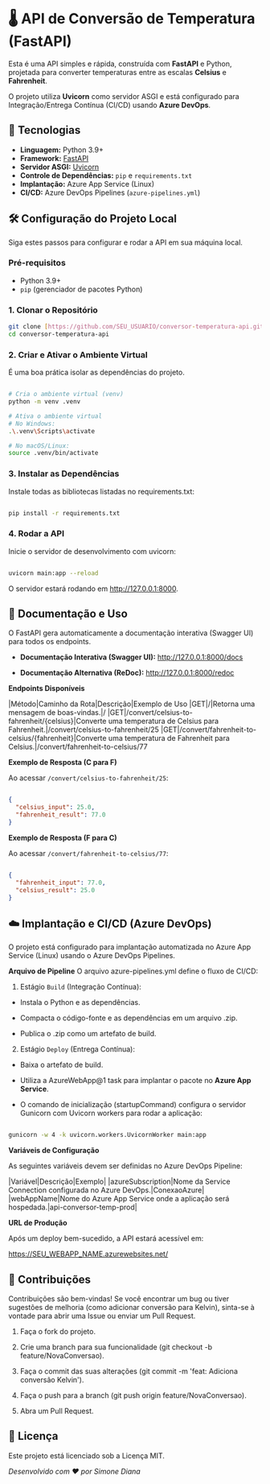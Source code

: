 # 🌡️ API de Conversão de Temperatura (FastAPI)

Esta é uma API simples e rápida, construída com **FastAPI** e Python, projetada para converter temperaturas entre as escalas **Celsius** e **Fahrenheit**.

O projeto utiliza **Uvicorn** como servidor ASGI e está configurado para Integração/Entrega Contínua (CI/CD) usando **Azure DevOps**.

## 🚀 Tecnologias

* **Linguagem:** Python 3.9+
* **Framework:** [FastAPI](https://fastapi.tiangolo.com/)
* **Servidor ASGI:** [Uvicorn](https://www.uvicorn.org/)
* **Controle de Dependências:** `pip` e `requirements.txt`
* **Implantação:** Azure App Service (Linux)
* **CI/CD:** Azure DevOps Pipelines (`azure-pipelines.yml`)

## 🛠️ Configuração do Projeto Local

Siga estes passos para configurar e rodar a API em sua máquina local.

### Pré-requisitos

* Python 3.9+
* `pip` (gerenciador de pacotes Python)

### 1. Clonar o Repositório

```bash
git clone [https://github.com/SEU_USUARIO/conversor-temperatura-api.git](https://github.com/SEU_USUARIO/conversor-temperatura-api.git)
cd conversor-temperatura-api
```

### 2. Criar e Ativar o Ambiente Virtual
É uma boa prática isolar as dependências do projeto.

```Bash

# Cria o ambiente virtual (venv)
python -m venv .venv

# Ativa o ambiente virtual
# No Windows:
.\.venv\Scripts\activate

# No macOS/Linux:
source .venv/bin/activate
```

### 3. Instalar as Dependências
Instale todas as bibliotecas listadas no requirements.txt:

```Bash

pip install -r requirements.txt
```

### 4. Rodar a API
Inicie o servidor de desenvolvimento com uvicorn:

```Bash

uvicorn main:app --reload
```

O servidor estará rodando em http://127.0.0.1:8000.

## 🧭 Documentação e Uso
O FastAPI gera automaticamente a documentação interativa (Swagger UI) para todos os endpoints.

- **Documentação Interativa (Swagger UI):** http://127.0.0.1:8000/docs

- **Documentação Alternativa (ReDoc):** http://127.0.0.1:8000/redoc

**Endpoints Disponíveis**

|Método|Caminho da Rota|Descrição|Exemplo de Uso
|GET|/|Retorna uma mensagem de boas-vindas.|/
|GET|/convert/celsius-to-fahrenheit/{celsius}|Converte uma temperatura de Celsius para Fahrenheit.|/convert/celsius-to-fahrenheit/25
|GET|/convert/fahrenheit-to-celsius/{fahrenheit}|Converte uma temperatura de Fahrenheit para Celsius.|/convert/fahrenheit-to-celsius/77

**Exemplo de Resposta (C para F)**

Ao acessar `/convert/celsius-to-fahrenheit/25`:

```JSON

{
  "celsius_input": 25.0,
  "fahrenheit_result": 77.0
}

```

**Exemplo de Resposta (F para C)**

Ao acessar `/convert/fahrenheit-to-celsius/77`:

```JSON

{
  "fahrenheit_input": 77.0,
  "celsius_result": 25.0
}

```


## ☁️ Implantação e CI/CD (Azure DevOps)
O projeto está configurado para implantação automatizada no Azure App Service (Linux) usando o Azure DevOps Pipelines.

**Arquivo de Pipeline**
O arquivo azure-pipelines.yml define o fluxo de CI/CD:

1. Estágio `Build` (Integração Contínua):

- Instala o Python e as dependências.

- Compacta o código-fonte e as dependências em um arquivo .zip.

- Publica o .zip como um artefato de build.

2. Estágio `Deploy` (Entrega Contínua):

- Baixa o artefato de build.

- Utiliza a AzureWebApp@1 task para implantar o pacote no **Azure App Service**.

- O comando de inicialização (startupCommand) configura o servidor Gunicorn com Uvicorn workers para rodar a aplicação:

```Bash

gunicorn -w 4 -k uvicorn.workers.UvicornWorker main:app

```

**Variáveis de Configuração**

As seguintes variáveis devem ser definidas no Azure DevOps Pipeline:

|Variável|Descrição|Exemplo|
|azureSubscription|Nome da Service Connection configurada no Azure DevOps.|ConexaoAzure|
|webAppName|Nome do Azure App Service onde a aplicação será hospedada.|api-conversor-temp-prod|

**URL de Produção**

Após um deploy bem-sucedido, a API estará acessível em:

https://SEU_WEBAPP_NAME.azurewebsites.net/

## 🤝 Contribuições
Contribuições são bem-vindas! Se você encontrar um bug ou tiver sugestões de melhoria (como adicionar conversão para Kelvin), sinta-se à vontade para abrir uma Issue ou enviar um Pull Request.

1. Faça o fork do projeto.

2. Crie uma branch para sua funcionalidade (git checkout -b feature/NovaConversao).

3. Faça o commit das suas alterações (git commit -m 'feat: Adiciona conversão Kelvin').

4. Faça o push para a branch (git push origin feature/NovaConversao).

5. Abra um Pull Request.

## 📄 Licença
Este projeto está licenciado sob a Licença MIT.

*Desenvolvido com ❤️ por Simone Diana*
